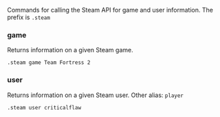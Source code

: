 Commands for calling the Steam API for game and user information. The prefix is `.steam`

### game
Returns information on a given Steam game.
```
.steam game Team Fortress 2
```

### user
Returns information on a given Steam user. Other alias: `player`
```
.steam user criticalflaw
```